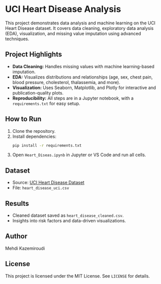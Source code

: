 # UCI Heart Disease Analysis

This project demonstrates data analysis and machine learning on the UCI Heart Disease dataset. It covers data cleaning, exploratory data analysis (EDA), visualization, and missing value imputation using advanced techniques.

## Project Highlights
- **Data Cleaning:** Handles missing values with machine learning-based imputation.
- **EDA:** Visualizes distributions and relationships (age, sex, chest pain, blood pressure, cholesterol, thalassemia, and more).
- **Visualization:** Uses Seaborn, Matplotlib, and Plotly for interactive and publication-quality plots.
- **Reproducibility:** All steps are in a Jupyter notebook, with a `requirements.txt` for easy setup.

## How to Run
1. Clone the repository.
2. Install dependencies:
   ```bash
   pip install -r requirements.txt
   ```
3. Open `Heart_Diseas.ipynb` in Jupyter or VS Code and run all cells.

## Dataset
- Source: [UCI Heart Disease Dataset](https://archive.ics.uci.edu/ml/datasets/heart+Disease)
- File: `heart_disease_uci.csv`

## Results
- Cleaned dataset saved as `heart_disease_cleaned.csv`.
- Insights into risk factors and data-driven visualizations.

## Author
Mehdi Kazemiroudi

## License
This project is licensed under the MIT License. See `LICENSE` for details.
